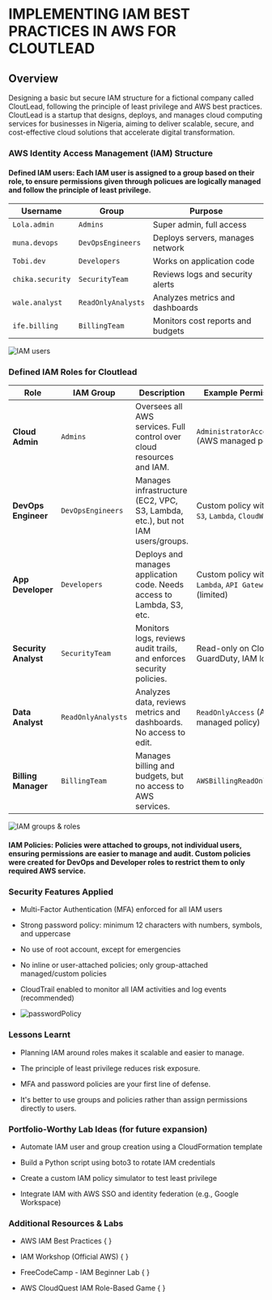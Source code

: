 # IMPLEMENTING IAM BEST PRACTICES IN AWS FOR CLOUTLEAD
## Overview
Designing a basic but secure IAM structure for a fictional company called CloutLead, following the principle of least privilege and AWS best practices.
CloutLead is a startup that designs, deploys, and manages cloud computing services for businesses in Nigeria,
aiming to deliver scalable, secure, and cost-effective cloud solutions that accelerate digital transformation.

### AWS Identity Access Management (IAM) Structure
#### Defined IAM users: Each IAM user is assigned to a group based on their role, to ensure permissions given through policues are logically managed and follow the principle of least privilege.
| **Username**     | **Group**          | **Purpose**                       |
| ---------------- | ------------------ | --------------------------------- |
| `Lola.admin`     | `Admins`           | Super admin, full access          |
| `muna.devops`    | `DevOpsEngineers`  | Deploys servers, manages network  |
| `Tobi.dev`       | `Developers`       | Works on application code         |
| `chika.security` | `SecurityTeam`     | Reviews logs and security alerts  |
| `wale.analyst`   | `ReadOnlyAnalysts` | Analyzes metrics and dashboards   |
| `ife.billing`    | `BillingTeam`      | Monitors cost reports and budgets |

![IAM users](https://github.com/user-attachments/assets/2d6766e2-e7b3-485c-b209-8b81483eb258)

### Defined IAM Roles for Cloutlead
| **Role**             | **IAM Group**      | **Description**                                                                | **Example Permissions**                                    |
| -------------------- | ------------------ | ------------------------------------------------------------------------------ | ---------------------------------------------------------- |
| **Cloud Admin**      | `Admins`           | Oversees all AWS services. Full control over cloud resources and IAM.          | `AdministratorAccess` (AWS managed policy)                 |
| **DevOps Engineer**  | `DevOpsEngineers`  | Manages infrastructure (EC2, VPC, S3, Lambda, etc.), but not IAM users/groups. | Custom policy with `EC2`, `S3`, `Lambda`, `CloudWatch`     |
| **App Developer**    | `Developers`       | Deploys and manages application code. Needs access to Lambda, S3, etc.         | Custom policy with `Lambda`, `API Gateway`, `S3` (limited) |
| **Security Analyst** | `SecurityTeam`     | Monitors logs, reviews audit trails, and enforces security policies.           | Read-only on CloudTrail, GuardDuty, IAM logs               |
| **Data Analyst**     | `ReadOnlyAnalysts` | Analyzes data, reviews metrics and dashboards. No access to edit.              | `ReadOnlyAccess` (AWS managed policy)                      |
| **Billing Manager**  | `BillingTeam`      | Manages billing and budgets, but no access to AWS services.                    | `AWSBillingReadOnlyAccess`                                 |

![IAM groups & roles](https://github.com/user-attachments/assets/95182520-34e0-4bf1-9f41-58cf301f7a1a)

#### IAM Policies: Policies were attached to groups, not individual users, ensuring permissions are easier to manage and audit. Custom policies were created for DevOps and Developer roles to restrict them to only required AWS service.

### Security Features Applied
- Multi-Factor Authentication (MFA) enforced for all IAM users

- Strong password policy: minimum 12 characters with numbers, symbols, and uppercase

- No use of root account, except for emergencies

- No inline or user-attached policies; only group-attached managed/custom policies

- CloudTrail enabled to monitor all IAM activities and log events (recommended)

-  ![passwordPolicy](https://github.com/user-attachments/assets/3b569013-c4a3-4b4e-9cf9-f400eb6dfc61)

### Lessons Learnt

- Planning IAM around roles makes it scalable and easier to manage.

- The principle of least privilege reduces risk exposure.

- MFA and password policies are your first line of defense.

- It's better to use groups and policies rather than assign permissions directly to users.

### Portfolio-Worthy Lab Ideas (for future expansion)

- Automate IAM user and group creation using a CloudFormation template

- Build a Python script using boto3 to rotate IAM credentials

- Create a custom IAM policy simulator to test least privilege

- Integrate IAM with AWS SSO and identity federation (e.g., Google Workspace)

### Additional Resources & Labs

- AWS IAM Best Practices { }

- IAM Workshop (Official AWS) { }

- FreeCodeCamp - IAM Beginner Lab { }

- AWS CloudQuest IAM Role-Based Game { }

